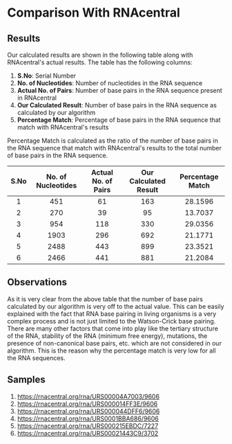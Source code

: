 # Comparison With RNAcentral

## Results

Our calculated results are shown in the following table along with RNAcentral's actual results. The table has the following columns:

1.  **S.No**: Serial Number
2.  **No. of Nucleotides**: Number of nucleotides in the RNA sequence
3.  **Actual No. of Pairs**: Number of base pairs in the RNA sequence present in RNAcentral
4.  **Our Calculated Result**: Number of base pairs in the RNA sequence as calculated by our algorithm
5.  **Percentage Match**: Percentage of base pairs in the RNA sequence that match with RNAcentral's results

Percentage Match is calculated as the ratio of the number of base pairs in the RNA sequence that match with RNAcentral's results to the total number of base pairs in the RNA sequence.

| S.No | No. of Nucleotides | Actual No. of Pairs | Our Calculated Result | Percentage Match |
| :--: | :----------------: | :-----------------: | :-------------------: | :--------------: |
|  1   |        451         |         61          |          163          |     28.1596      |
|  2   |        270         |         39          |          95           |     13.7037      |
|  3   |        954         |         118         |          330          |     29.0356      |
|  4   |        1903        |         296         |          692          |     21.1771      |
|  5   |        2488        |         443         |          899          |     23.3521      |
|  6   |        2466        |         441         |          881          |     21.2084      |

## Observations

As it is very clear from the above table that the number of base pairs calculated by our algorithm is very off to the actual value. This can be easily explained with the fact that RNA base pairing in living organisms is a very complex process and is not just limited to the Watson-Crick base pairing. There are many other factors that come into play like the tertiary structure of the RNA, stability of the RNA (minimum free energy), mutations, the presence of non-canonical base pairs, etc. which are not considered in our algorithm. This is the reason why the percentage match is very low for all the RNA sequences.

## Samples

1.  https://rnacentral.org/rna/URS00004A7003/9606
2.  https://rnacentral.org/rna/URS000014FF3E/9606
3.  https://rnacentral.org/rna/URS000044DFF6/9606
4.  https://rnacentral.org/rna/URS0001BBA686/9606
5.  https://rnacentral.org/rna/URS000215EBDC/7227
6.  https://rnacentral.org/rna/URS00021443C9/3702
